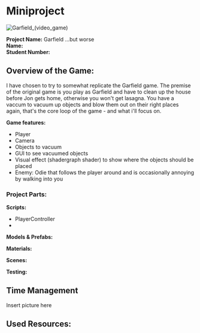 # Miniproject
![Garfield_(video_game)](https://github.com/user-attachments/assets/72f081ea-30ec-483d-a4ad-b6a42287c13e)

**Project Name:** Garfield ...but worse
<br> **Name:**
<br> **Student Number:**

## Overview of the Game:
I have chosen to try to somewhat replicate the Garfield game. The premise of the original game is you play as Garfield and have to clean up the house before Jon gets home, otherwise you won't get lasagna. You have a vaccum to vacuum up objects and blow them out on their right places again, that's the core loop of the game - and what i'll focus on. 

**Game features:** 
* Player 
* Camera 
* Objects to vacuum 
* GUI to see vacuumed objects 
* Visual effect (shadergraph shader) to show where the objects should be placed 
* Enemy: Odie that follows the player around and is occasionally annoying by walking into you 

### Project Parts:
**Scripts:** 
* PlayerController
* 

**Models & Prefabs:**

**Materials:**

**Scenes:** 

**Testing:**


## Time Management
Insert picture here

## Used Resources: 







